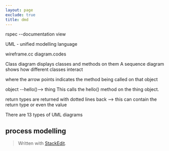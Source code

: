 ```yaml
---
layout: page
exclude: true
title: dmd
---
```


rspec --documentation view

UML - unified modelling language

wireframe.cc
diagram.codes

Class diagram displays classes and methods on them
A sequence diagram shows how different classes interact

where the arrow points indicates the method being called on that object

object --hello()--> thing
This calls the hello() method on the thing object.

return types are returned with dotted lines back --> this can contain the return type or even the value

There are 13 types of UML diagrams


## process modelling


> Written with [StackEdit](https://stackedit.io/).
<!--stackedit_data:
eyJoaXN0b3J5IjpbMTk1MzYxMDExNywxOTE2NzkxNzI1LC0xMD
k0NzIzOTUxLC0xMzMzNDg0MDE5XX0=
-->